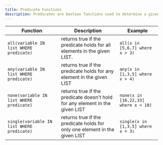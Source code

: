 ```yaml
---
title: Predicate Functions
description: Predicates are boolean functions used to determine a given list meets certain criteria.
---
```


<div class="scroll-table">

| Function | Description | Example |
| ----------- | ----------- |  ----------- |
| `all(variable IN list WHERE predicate)` | returns true if the predicate holds for all elements in the given LIST. | `all(x in [5,6,7] where x > 3)` |
| `any(variable IN list WHERE predicate)` | returns true if the predicate holds for any element in the given LIST | `any(x in [1,3,5] where x > 4)` |
| `none(variable IN list WHERE predicate)` | returns true if the predicate doesn't hold for any element in the given LIST | `none(x in [16,22,33] where x < 10)` |
| `single(variable IN list WHERE predicate)` | returns true if the predicate holds for only one element in the given LIST | `single(x in [1,3,5] where x = 3)` |

</div>
